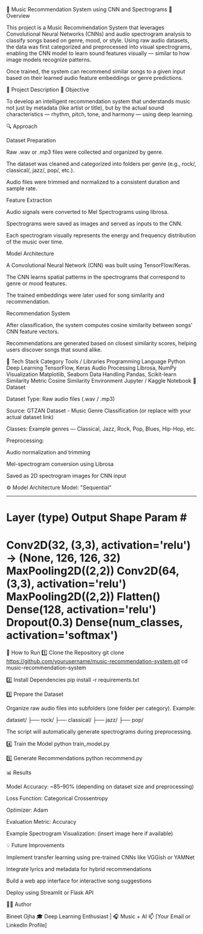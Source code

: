 🎵 Music Recommendation System using CNN and Spectrograms
📘 Overview

This project is a Music Recommendation System that leverages Convolutional Neural Networks (CNNs) and audio spectrogram analysis to classify songs based on genre, mood, or style. Using raw audio datasets, the data was first categorized and preprocessed into visual spectrograms, enabling the CNN model to learn sound features visually — similar to how image models recognize patterns.

Once trained, the system can recommend similar songs to a given input based on their learned audio feature embeddings or genre predictions.

🧠 Project Description
🎯 Objective

To develop an intelligent recommendation system that understands music not just by metadata (like artist or title), but by the actual sound characteristics — rhythm, pitch, tone, and harmony — using deep learning.

🔍 Approach

Dataset Preparation

Raw .wav or .mp3 files were collected and organized by genre.

The dataset was cleaned and categorized into folders per genre (e.g., rock/, classical/, jazz/, pop/, etc.).

Audio files were trimmed and normalized to a consistent duration and sample rate.

Feature Extraction

Audio signals were converted to Mel Spectrograms using librosa.

Spectrograms were saved as images and served as inputs to the CNN.

Each spectrogram visually represents the energy and frequency distribution of the music over time.

Model Architecture

A Convolutional Neural Network (CNN) was built using TensorFlow/Keras.

The CNN learns spatial patterns in the spectrograms that correspond to genre or mood features.

The trained embeddings were later used for song similarity and recommendation.

Recommendation System

After classification, the system computes cosine similarity between songs' CNN feature vectors.

Recommendations are generated based on closest similarity scores, helping users discover songs that sound alike.

🧩 Tech Stack
Category	Tools / Libraries
Programming Language	Python
Deep Learning	TensorFlow, Keras
Audio Processing	Librosa, NumPy
Visualization	Matplotlib, Seaborn
Data Handling	Pandas, Scikit-learn
Similarity Metric	Cosine Similarity
Environment	Jupyter / Kaggle Notebook
📂 Dataset

Dataset Type: Raw audio files (.wav / .mp3)

Source: GTZAN Dataset - Music Genre Classification
 (or replace with your actual dataset link)

Classes: Example genres — Classical, Jazz, Rock, Pop, Blues, Hip-Hop, etc.

Preprocessing:

Audio normalization and trimming

Mel-spectrogram conversion using Librosa

Saved as 2D spectrogram images for CNN input

⚙️ Model Architecture
Model: "Sequential"
_________________________________________________________________
Layer (type)                 Output Shape              Param #
=================================================================
Conv2D(32, (3,3), activation='relu')  → (None, 126, 126, 32)
MaxPooling2D((2,2))
Conv2D(64, (3,3), activation='relu')
MaxPooling2D((2,2))
Flatten()
Dense(128, activation='relu')
Dropout(0.3)
Dense(num_classes, activation='softmax')
=================================================================

🚀 How to Run
1️⃣ Clone the Repository
git clone https://github.com/yourusername/music-recommendation-system.git
cd music-recommendation-system

2️⃣ Install Dependencies
pip install -r requirements.txt

3️⃣ Prepare the Dataset

Organize raw audio files into subfolders (one folder per category).
Example:

dataset/
├── rock/
├── classical/
├── jazz/
├── pop/


The script will automatically generate spectrograms during preprocessing.

4️⃣ Train the Model
python train_model.py

5️⃣ Generate Recommendations
python recommend.py

📊 Results

Model Accuracy: ~85–90% (depending on dataset size and preprocessing)

Loss Function: Categorical Crossentropy

Optimizer: Adam

Evaluation Metric: Accuracy

Example Spectrogram Visualization:
(insert image here if available)


💡 Future Improvements

Implement transfer learning using pre-trained CNNs like VGGish or YAMNet

Integrate lyrics and metadata for hybrid recommendations

Build a web app interface for interactive song suggestions

Deploy using Streamlit or Flask API

🧑‍💻 Author

Bineet Ojha
🎓 Deep Learning Enthusiast | 🎧 Music + AI
📫 [Your Email or LinkedIn Profile]
